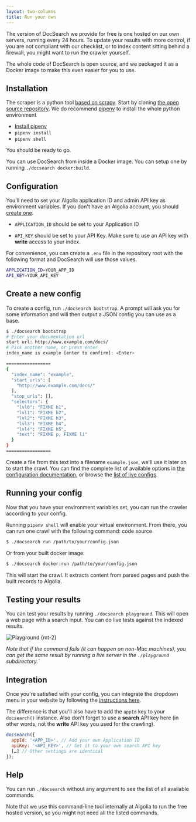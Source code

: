 ```yaml
---
layout: two-columns
title: Run your own
---
```


The version of DocSearch we provide for free is one hosted on our own servers,
running every 24 hours. To update your results with more control, if you are not
compliant with our checklist, or to index content sitting behind a firewall, you
might want to run the crawler yourself.

The whole code of DocSearch is open source, and we packaged it as a Docker image
to make this even easier for you to use.

## Installation

The scraper is a python tool [based on scrapy][1]. Start by cloning [the open
source repository][2]. We do recommend [pipenv][3] to install the whole python
environment

- [Install pipenv][4]
- `pipenv install`
- `pipenv shell`

You should be ready to go.

You can use DocSearch from inside a Docker image. You can setup one by running
`./docsearch docker:build`.

## Configuration

You'll need to set your Algolia application ID and admin API key as environment
variables. If you don't have an Algolia account, you should [create one][5].

- `APPLICATION_ID` should be set to your Application ID

- `API_KEY` should be set to your API Key. Make sure to use an API key with
  **write** access to your index.

For convenience, you can create a `.env` file in the repository root with the
following format and DocSearch will use those values.

```sh
APPLICATION_ID=YOUR_APP_ID
API_KEY=YOUR_API_KEY
```

## Create a new config

To create a config, run `./docsearch bootstrap`. A prompt will ask you for some
information and will then output a JSON config you can use as a base.

```sh
$ ./docsearch bootstrap
# Enter your documentation url
start url: http://www.example.com/docs/
# Pick another name, or press enter
index_name is example [enter to confirm]: <Enter>

=================
{
  "index_name": "example",
  "start_urls": [
    "http://www.example.com/docs/"
  ],
  "stop_urls": [],
  "selectors": {
    "lvl0": "FIXME h1",
    "lvl1": "FIXME h2",
    "lvl2": "FIXME h3",
    "lvl3": "FIXME h4",
    "lvl4": "FIXME h5",
    "text": "FIXME p, FIXME li"
  }
}
=================
```

Create a file from this text into a filename `example.json`, we'll use it later
on to start the crawl. You can find the complete list of available options in
[the configuration documentation][6], or browse the [list of live configs][7].

## Running your config

Now that you have your environment variables set, you can run the crawler
according to your config.

Running `pipenv shell` will enable your virtual environment. From there, you can
run one crawl with the following command: code source

```sh
$ ./docsearch run /path/to/your/config.json
```

Or from your built docker image:

```sh
$ ./docsearch docker:run /path/to/your/config.json
```

This will start the crawl. It extracts content from parsed pages and push the
built records to Algolia.

## Testing your results

You can test your results by running `./docsearch playground`. This will open a
web page with a search input. You can do live tests against the indexed results.

![Playground][9] {mt-2}

_Note that if the command fails (it can happen on non-Mac machines), you can get
the same result by running a live server in the `./playground` subdirectory.\`_

## Integration

Once you're satisfied with your config, you can integrate the dropdown menu in
your website by following the [instructions here][8].

The difference is that you'll also have to add the `appId` key to your
`docsearch()` instance. Also don't forget to use a **search** API key here (in
other words, not the **write** API key you used for the crawling).

```javascript
docsearch({
  appId: '<APP_ID>', // Add your own Application ID
  apiKey: '<API_KEY>', // Set it to your own search API key
  […] // Other settings are identical
});
```

## Help

You can run `./docsearch` without any argument to see the list of all available
commands.

Note that we use this command-line tool internally at Algolia to run the free
hosted version, so you might not need all the listed commands.

[1]: https://scrapy.org/
[2]: https://github.com/algolia/docsearch-scraper
[3]: https://github.com/pypa/pipenv
[4]: https://pipenv.readthedocs.io/en/latest/install/#installing-pipenv
[5]: https://www.algolia.com/pricing#community
[6]: ./config-file.html
[7]: https://github.com/algolia/docsearch-configs/tree/master/configs
[8]: ./dropdown.html
[9]: ./assets/playground.png
